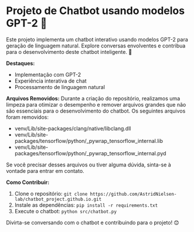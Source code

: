 # Projeto de Chatbot usando modelos GPT-2 🤖

Este projeto implementa um chatbot interativo usando modelos GPT-2 para geração de linguagem natural. Explore conversas envolventes e contribua para o desenvolvimento deste chatbot inteligente. 🚀

**Destaques:**
- Implementação com GPT-2
- Experiência interativa de chat
- Processamento de linguagem natural

**Arquivos Removidos:**
Durante a criação do repositório, realizamos uma limpeza para otimizar o desempenho e remover arquivos grandes que não são essenciais para o desenvolvimento do chatbot. Os seguintes arquivos foram removidos:
- venv/Lib/site-packages/clang/native/libclang.dll
- venv/Lib/site-packages/tensorflow/python/_pywrap_tensorflow_internal.lib
- venv/Lib/site-packages/tensorflow/python/_pywrap_tensorflow_internal.pyd

Se você precisar desses arquivos ou tiver alguma dúvida, sinta-se à vontade para entrar em contato.

**Como Contribuir:**
1. Clone o repositório: `git clone https://github.com/AstridNielsen-lab/chatbot_project.github.io.git`
2. Instale as dependências: `pip install -r requirements.txt`
3. Execute o chatbot: `python src/chatbot.py`

Divirta-se conversando com o chatbot e contribuindo para o projeto! 😊

